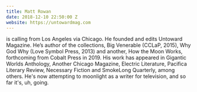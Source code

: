 ```yaml
---
title: Matt Rowan
date: 2018-12-10 22:50:00 Z
website: https://untowardmag.com
---
```


is calling from Los Angeles via Chicago. He founded and edits Untoward Magazine. He’s author of the collections, Big Venerable (CCLaP, 2015), Why God Why (Love Symbol Press, 2013) and another, How the Moon Works, forthcoming from Cobalt Press in 2019. His work has appeared in Gigantic Worlds Anthology, Another Chicago Magazine, Electric Literature, Pacifica Literary Review, Necessary Fiction and SmokeLong Quarterly, among others. He's now attempting to moonlight as a writer for television, and so far it's, uh, going. 